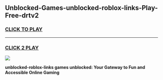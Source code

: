 
## Unblocked-Games-unblocked-roblox-links-Play-Free-drtv2
<h3>
<a href="https://premium76.site?title=unblocked-roblox-links&ref=20M">CLICK TO PLAY</a></h3>
<hr>

<h3>
<a href="https://premium76.site?title=unblocked-roblox-links&ref=20M">CLICK 2 PLAY</a>
  
</h3>

<a href="https://premium76.site?title=unblocked-roblox-links&ref=19M"><img src="https://clearcache.store/games.png"></a>


**unblocked-roblox-links games unblocked: Your Gateway to Fun and Accessible Online Gaming**
